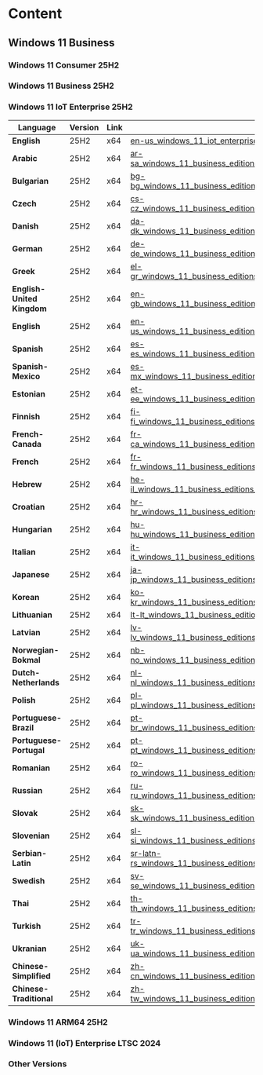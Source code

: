 # Content

## Windows 11 Business

### Windows 11 Consumer 25H2


### Windows 11 Business 25H2

### Windows 11 IoT Enterprise 25H2
  

| Language | Version | Link | Arch |
|------|--------|--------|----------|
| **English** | 25H2 | x64 | [en-us_windows_11_iot_enterprise_version_25h2_x64_dvd_67098cd6.iso](https://github.com/jdzxgsfd/Windows-11-IoT-Enterprise-of-English/releases/tag/25.2)|
| **Arabic** | 25H2 | x64 |	[ar-sa_windows_11_business_editions_version_25h2_x64_dvd_228d9006.iso]()
| **Bulgarian** | 25H2 | x64 |	[bg-bg_windows_11_business_editions_version_25h2_x64_dvd_bfcf3e23.iso]()
| **Czech**	| 25H2 | x64 | [cs-cz_windows_11_business_editions_version_25h2_x64_dvd_544cec92.iso]()
| **Danish** | 25H2 | x64 |	[da-dk_windows_11_business_editions_version_25h2_x64_dvd_e6a7782f.iso]()
| **German** | 25H2 | x64 |	[de-de_windows_11_business_editions_version_25h2_x64_dvd_50baf378.iso]()
| **Greek**	| 25H2 | x64 | [el-gr_windows_11_business_editions_version_25h2_x64_dvd_e01a8ab8.iso]()
| **English-United Kingdom** | 25H2 | x64 |	[en-gb_windows_11_business_editions_version_25h2_x64_dvd_54244245.iso]()
| **English** | 25H2 | x64 |	[en-us_windows_11_business_editions_version_25h2_x64_dvd_41c521e7.iso]()
| **Spanish** | 25H2 | x64 |	[es-es_windows_11_business_editions_version_25h2_x64_dvd_b24f689e.iso]()
| **Spanish-Mexico** | 25H2 | x64 |	[es-mx_windows_11_business_editions_version_25h2_x64_dvd_5f163487.iso]()
| **Estonian** | 25H2 | x64 |	[et-ee_windows_11_business_editions_version_25h2_x64_dvd_a4bfc072.iso]()
| **Finnish** | 25H2 | x64 |	[fi-fi_windows_11_business_editions_version_25h2_x64_dvd_966eca2d.iso]()
| **French-Canada** | 25H2 | x64 |	[fr-ca_windows_11_business_editions_version_25h2_x64_dvd_13b04e4c.iso]()
| **French** | 25H2 | x64 |	[fr-fr_windows_11_business_editions_version_25h2_x64_dvd_f18ebec2.iso]()
| **Hebrew** | 25H2 | x64 |	[he-il_windows_11_business_editions_version_25h2_x64_dvd_fc87bf75.iso]()
| **Croatian** | 25H2 | x64 |	[hr-hr_windows_11_business_editions_version_25h2_x64_dvd_867ed22c.iso]()
| **Hungarian** | 25H2 | x64 |	[hu-hu_windows_11_business_editions_version_25h2_x64_dvd_ccacc050.iso]()
| **Italian** | 25H2 | x64 |	[it-it_windows_11_business_editions_version_25h2_x64_dvd_58b38651.iso]()
| **Japanese** | 25H2 | x64 |	[ja-jp_windows_11_business_editions_version_25h2_x64_dvd_64383c62.iso]()
| **Korean** | 25H2 | x64 |	[ko-kr_windows_11_business_editions_version_25h2_x64_dvd_0a0060e5.iso]()
| **Lithuanian** | 25H2 | x64 |	[lt-lt_windows_11_business_editions_version_25h2_x64_dvd_6c6b9ff6.iso]()
| **Latvian** | 25H2 | x64 |	[lv-lv_windows_11_business_editions_version_25h2_x64_dvd_59e68b12.iso]()
| **Norwegian-Bokmal** | 25H2 | x64 |	[nb-no_windows_11_business_editions_version_25h2_x64_dvd_4bca5a0b.iso]()
| **Dutch-Netherlands** | 25H2 | x64 |	[nl-nl_windows_11_business_editions_version_25h2_x64_dvd_d91e6197.iso]()
| **Polish** | 25H2 | x64 |	[pl-pl_windows_11_business_editions_version_25h2_x64_dvd_c9337e48.iso]()
| **Portuguese-Brazil** | 25H2 | x64 |	[pt-br_windows_11_business_editions_version_25h2_x64_dvd_dd40dfe0.iso]()
| **Portuguese-Portugal** | 25H2 | x64 |	[pt-pt_windows_11_business_editions_version_25h2_x64_dvd_e6e3088b.iso]()
| **Romanian** | 25H2 | x64 |	[ro-ro_windows_11_business_editions_version_25h2_x64_dvd_b54b1104.iso]()
| **Russian** | 25H2 | x64 |	[ru-ru_windows_11_business_editions_version_25h2_x64_dvd_d07f6151.iso]()
| **Slovak** | 25H2 | x64 |	[sk-sk_windows_11_business_editions_version_25h2_x64_dvd_2620fa1f.iso]()
| **Slovenian** | 25H2 | x64 |	[sl-si_windows_11_business_editions_version_25h2_x64_dvd_1dfcfa9a.iso]()
| **Serbian-Latin** | 25H2 | x64 |	[sr-latn-rs_windows_11_business_editions_version_25h2_x64_dvd_24d92a87.iso]()
| **Swedish** | 25H2 | x64 |	[sv-se_windows_11_business_editions_version_25h2_x64_dvd_c03c2823.iso]()
| **Thai** | 25H2 | x64 |	[th-th_windows_11_business_editions_version_25h2_x64_dvd_8fbbddb9.iso]()
| **Turkish** | 25H2 | x64 |	[tr-tr_windows_11_business_editions_version_25h2_x64_dvd_9993dd20.iso]()
| **Ukranian** | 25H2 | x64 |	[uk-ua_windows_11_business_editions_version_25h2_x64_dvd_2acef770.iso]()
| **Chinese-Simplified** | 25H2 | x64 |	[zh-cn_windows_11_business_editions_version_25h2_x64_dvd_22759158.iso]()
| **Chinese-Traditional** | 25H2 | x64 |	[zh-tw_windows_11_business_editions_version_25h2_x64_dvd_fc876202.iso]()

### Windows 11 ARM64 25H2

### Windows 11 (IoT) Enterprise LTSC 2024

### Other Versions
